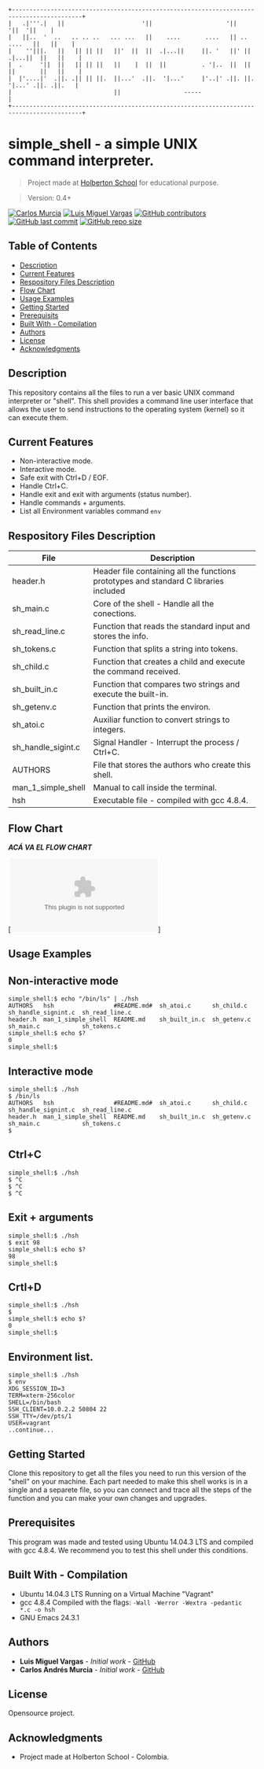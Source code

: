     +------------------------------------------------------------------------------------------+
    |   .|'''.|   ||                      '||                     '||              '||  '||    |
    |   ||..  '  ..   .. .. ..   ... ...   ||    ....       ....   || ..     ....   ||   ||    |
    |    ''|||.   ||   || || ||   ||'  ||  ||  .|...||     ||. '   ||' ||  .|...||  ||   ||    |
    |  .     '||  ||   || || ||   ||    |  ||  ||          . '|..  ||  ||  ||       ||   ||    |
    |  |'....|'  .||. .|| || ||.  ||...'  .||.  '|...'     |'..|' .||. ||.  '|...' .||. .||.   |
    |                             ||                  -----                                    |
    +------------------------------------------------------------------------------------------+

# simple_shell - a simple UNIX command interpreter.

> Project made at [Holberton School](https://www.holbertonschool.com "Holberton School.") for educational purpose.

> Version: 0.4+

[![Carlos Murcia](https://img.shields.io/twitter/url?url=https%3A%2F%2Ftwitter.com%2Fcharliesoka)](https://twitter.com/charliesoka) [![Luis Miguel Vargas](https://img.shields.io/twitter/url?url=https%3A%2F%2Ftwitter.com%2Fluismvargasg1)](https://twitter.com/luismvargasg1) [![GitHub contributors](https://img.shields.io/github/contributors/luismvargasg/simple_shell)](https://github.com/contributors/luismvargasg/simple_shell) [![GitHub last commit](https://img.shields.io/github/last-commit/luismvargasg/simple_shell)](https://github/last-commit/luismvargasg/simple_shell) [![GitHub repo size](https://img.shields.io/github/repo-size/luismvargasg/simple_shell)](https:///github/repo-size/luismvargasg/simple_shell)

## Table of Contents

- [Description](#description)
- [Current Features](#current-features)
- [Respository Files Description](#repository-files-description)
- [Flow Chart](#flow-chart)
- [Usage Examples](#usage-examples)
- [Getting Started](#getting-started)
- [Prerequisits](#prerequisits)
- [Built With - Compilation](#built-with---compilation)
- [Authors](#authors)
- [License](#license)
- [Acknowledgments](#Acknowledgments)

## Description

This repository contains all the files to run a ver basic UNIX command interpreter or "shell". This shell provides a command line user interface that allows the user to send instructions to the operating system (kernel) so it can execute them.

## Current Features

* Non-interactive mode.
* Interactive mode.
* Safe exit with Ctrl+D / EOF.
* Handle Ctrl+C.
* Handle exit and exit with arguments (status number).
* Handle commands + arguments.
* List all Environment variables command `env`

## Respository Files Description

| **File** | **Description** |
|----------|-----------------|
| header.h | Header file containing all the functions prototypes and standard C libraries included |
| sh_main.c | Core of the shell - Handle all the conections. |
| sh_read_line.c | Function that reads the standard input and stores the info. |
| sh_tokens.c | Function that splits a string into tokens. |
| sh_child.c | Function that creates a child and execute the command received. |
| sh_built_in.c | Function that compares two strings and execute the built-in. |
| sh_getenv.c | Function that prints the environ. |
| sh_atoi.c | Auxiliar function to convert strings to integers. |
| sh_handle_sigint.c | Signal Handler - Interrupt the process / Ctrl+C. |
| AUTHORS | File that stores the authors who create this shell. |
| man_1_simple_shell | Manual to call inside the terminal. |
| hsh | Executable file - compiled with gcc 4.8.4. |

## Flow Chart

***ACÁ VA EL FLOW CHART***

[![Flow Chart](http.com)]

## Usage Examples

Non-interactive mode
------
```
simple_shell:$ echo "/bin/ls" | ./hsh
AUTHORS   hsh                 #README.md#  sh_atoi.c      sh_child.c   sh_handle_signint.c  sh_read_line.c
header.h  man_1_simple_shell  README.md    sh_built_in.c  sh_getenv.c  sh_main.c            sh_tokens.c
simple_shell:$ echo $?
0
simple_shell:$
```

Interactive mode
------
```
simple_shell:$ ./hsh
$ /bin/ls
AUTHORS   hsh                 #README.md#  sh_atoi.c      sh_child.c   sh_handle_signint.c  sh_read_line.c
header.h  man_1_simple_shell  README.md    sh_built_in.c  sh_getenv.c  sh_main.c            sh_tokens.c
$
```

Ctrl+C
------
```
simple_shell:$ ./hsh
$ ^C
$ ^C
$ ^C
```

Exit + arguments
------
```
simple_shell:$ ./hsh
$ exit 98
simple_shell:$ echo $?
98
simple_shell:$
```

Crtl+D
------
```
simple_shell:$ ./hsh
$
simple_shell:$ echo $?
0
simple_shell:$
```

Environment list.
------
```
simple_shell:$ ./hsh
$ env
XDG_SESSION_ID=3
TERM=xterm-256color
SHELL=/bin/bash
SSH_CLIENT=10.0.2.2 50804 22
SSH_TTY=/dev/pts/1
USER=vagrant
..continue...
```

## Getting Started

Clone this repository to get all the files you need to run this version of the "shell" on your machine. Each part needed to make this shell works is in a single and a separete file, so you can connect and trace all the steps of the function and you can make your own changes and upgrades.

## Prerequisites

This program was made and tested using Ubuntu 14.04.3 LTS and compiled with gcc 4.8.4. We recommend you to test this shell under this conditions.

## Built With - Compilation

* Ubuntu 14.04.3 LTS Running on a Virtual Machine "Vagrant"
* gcc 4.8.4 Compiled with the flags: `-Wall -Werror -Wextra -pedantic *.c -o hsh`
* GNU Emacs 24.3.1

## Authors

* **Luis Miguel Vargas** - *Initial work* - [GitHub](https://github.com/luismvargasg)
* **Carlos Andrés Murcia** - *Initial work* - [GitHub](https://github.com/Charliemur2)

## License

Opensource project.

## Acknowledgments

* Project made at Holberton School - Colombia.